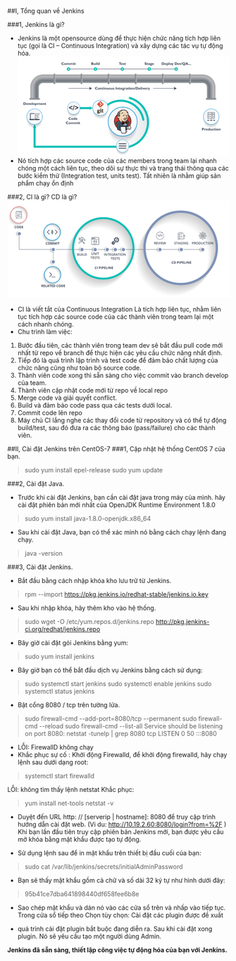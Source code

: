 ##I, Tổng quan về Jenkins

###1, Jenkins là gì?
- Jenkins là một opensource dùng để thực hiện chức năng tích hợp liên tục (gọi là CI – Continuous Integration) và xây dựng các tác vụ tự động hóa.
![](1.png)
- Nó tích hợp các source code của các members trong team lại nhanh chóng một cách liên tục, theo dõi sự thực thi và trạng thái thông qua các bước kiểm thử (Integration test, units test). Tất nhiên là nhằm giúp sản phẩm chạy ổn định


###2, CI là gì? CD là gì?
![](2.png)
- CI là viết tắt của Continuous Integration
Là tích hợp liên tục, nhằm liên tục tích hợp các source code của các thành viên trong team lại một cách nhanh chóng.
- Chu trình làm việc:
 1. Bước đầu tiên, các thành viên trong team dev sẽ bắt đầu pull code mới nhất từ repo về branch để thực hiện các yêu cầu chức năng nhất định.
2. Tiếp đó là quá trình lập trình và test code để đảm bảo chất lượng của chức năng cũng như toàn bộ source code.
3. Thành viên code xong thì sẵn sàng cho việc commit vào branch develop của team.
4. Thành viên cập nhật code mới từ repo về local repo
5. Merge code và giải quyết conflict.
6. Build và đảm bảo code pass qua các tests dưới local.
7. Commit code lên repo
8. Máy chủ CI lắng nghe các thay đổi code từ repository và có thể tự động build/test, sau đó đưa ra các thông báo (pass/failure) cho các thành viên.

##II, Cài đặt Jenkins trên CentOS-7
###1, Cập nhật hệ thống CentOS 7 của bạn.
>sudo yum install epel-release
sudo yum update

###2, Cài đặt Java.
- Trước khi cài đặt Jenkins, bạn cần cài đặt java trong máy của mình. hãy cài đặt phiên bản mới nhất của OpenJDK Runtime Environment 1.8.0

> sudo yum install java-1.8.0-openjdk.x86_64

- Sau khi cài đặt Java, bạn có thể xác minh nó bằng cách chạy lệnh đang chạy.

> java -version


###3, Cài đặt Jenkins.
- Bắt đầu bằng cách nhập khóa kho lưu trữ từ Jenkins.
> rpm --import https://pkg.jenkins.io/redhat-stable/jenkins.io.key




- Sau khi nhập khóa, hãy thêm kho vào hệ thống.

>sudo wget -O /etc/yum.repos.d/jenkins.repo http://pkg.jenkins-ci.org/redhat/jenkins.repo

- Bây giờ cài đặt gói Jenkins bằng yum:

>sudo yum install jenkins
- Bây giờ bạn có thể bắt đầu dịch vụ Jenkins bằng cách sử dụng:

>sudo systemctl start jenkins
sudo systemctl enable jenkins
sudo systemctl status jenkins

- Bật cổng 8080 / tcp trên tường lửa.

> sudo firewall-cmd --add-port=8080/tcp --permanent
sudo firewall-cmd --reload
sudo firewall-cmd --list-all
Service should be listening on port 8080:
netstat -tunelp | grep 8080
tcp    LISTEN     0      50       :::8080  


- LỖI: FirewallD không chạy
- Khắc phục sự cố : Khởi động Firewalld, để khởi động firewalld, hãy chạy lệnh sau dưới dạng root:

> systemctl start firewalld

LỖI: không tìm thấy lệnh netstat  Khắc phục:

> yum install net-tools
netstat -v

- Duyệt đến URL http: // [serverip | hostname]: 8080 để truy cập trình hướng dẫn cài đặt web. (Vi du: http://10.19.2.60:8080/login?from=%2F ) Khi bạn lần đầu tiên truy cập phiên bản Jenkins mới, bạn được yêu cầu mở khóa bằng mật khẩu được tạo tự động.

- Sử dụng lệnh sau để in mật khẩu trên thiết bị đầu cuối của bạn:

> sudo cat /var/lib/jenkins/secrets/initialAdminPassword
- Bạn sẽ thấy mật khẩu gồm cả chữ và số dài 32 ký tự như hình dưới đây:

> 95b41ce7dba641898440df658fee6b8e

- Sao chép mật khẩu và dán nó vào các cửa sổ trên và nhấp vào tiếp tục. Trong cửa sổ tiếp theo Chọn tùy chọn: Cài đặt các plugin được đề xuất

- quá trình cài đặt plugin bắt buộc đang diễn ra. Sau khi cài đặt xong plugin. Nó sẽ yêu cầu tạo một người dùng Admin.

<b> Jenkins đã sẵn sàng, thiết lập công việc tự động hóa của bạn với Jenkins. </b>
